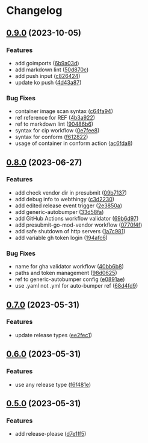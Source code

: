 # Changelog

## [0.9.0](https://github.com/BobyMCbobs/sample-ko-monorepo/compare/v0.8.1...v0.9.0) (2023-10-05)


### Features

* add goimports ([6b9a03d](https://github.com/BobyMCbobs/sample-ko-monorepo/commit/6b9a03d5ee42c7cbe75c9055e453d8507c96cac2))
* add markdown lint ([50d870c](https://github.com/BobyMCbobs/sample-ko-monorepo/commit/50d870c9e23aec7eeb04793de683c17142b4127e))
* add push input ([c826424](https://github.com/BobyMCbobs/sample-ko-monorepo/commit/c8264241b5a8f67021dd35b721333b3ff0bf3b13))
* update ko push ([4d43a87](https://github.com/BobyMCbobs/sample-ko-monorepo/commit/4d43a876aa7bcf96b2001b112ef216c3dba8cd2b))


### Bug Fixes

* container image scan syntax ([c64fa94](https://github.com/BobyMCbobs/sample-ko-monorepo/commit/c64fa94c766ebe17e66e68c49a93b8f677b675a3))
* ref reference for REF ([4b3a922](https://github.com/BobyMCbobs/sample-ko-monorepo/commit/4b3a9228e89a1f2380845057ff6de46092c551d7))
* ref to markdown lint ([90486b6](https://github.com/BobyMCbobs/sample-ko-monorepo/commit/90486b6aba561415ad6b341332d476afb9385d53))
* syntax for cip workflow ([0e7fee8](https://github.com/BobyMCbobs/sample-ko-monorepo/commit/0e7fee853012d6b75272972d5b0e4a0ba763ce4e))
* syntax for conform ([f612822](https://github.com/BobyMCbobs/sample-ko-monorepo/commit/f612822088f3b3b49ed44bfd9ec8de9767b5c1ee))
* usage of container in conform action ([ac6fda8](https://github.com/BobyMCbobs/sample-ko-monorepo/commit/ac6fda81c0e1235fe8d23feaa6724846871fdafc))

## [0.8.0](https://github.com/BobyMCbobs/sample-ko-monorepo/compare/v0.7.0...v0.8.0) (2023-06-27)


### Features

* add check vendor dir in presubmit ([09b7137](https://github.com/BobyMCbobs/sample-ko-monorepo/commit/09b71370d377ce4d4e0fded5b0d698e754086ae1))
* add debug info to webthingy ([c3d2230](https://github.com/BobyMCbobs/sample-ko-monorepo/commit/c3d223088cbadbed6f10e2462401af4f73cc7a55))
* add edited release event trigger ([2e3850a](https://github.com/BobyMCbobs/sample-ko-monorepo/commit/2e3850a750b370a2b4df2380836b5e6bc102915a))
* add generic-autobumper ([33d58fa](https://github.com/BobyMCbobs/sample-ko-monorepo/commit/33d58faa80a0aad81e9af245d4898db6a79314fb))
* add GitHub Actions workflow validator ([69b6d97](https://github.com/BobyMCbobs/sample-ko-monorepo/commit/69b6d97ec2d691c84159486d52faf39dbdc5a922))
* add presubmit-go-mod-vendor workflow ([0770f4f](https://github.com/BobyMCbobs/sample-ko-monorepo/commit/0770f4fad9cbeaa0861b2479469e37deb03e62d8))
* add safe shutdown of http servers ([1a7c981](https://github.com/BobyMCbobs/sample-ko-monorepo/commit/1a7c9819d111303598d0cf88f9d3b9b5efaba05a))
* add variable gh token login ([194afc6](https://github.com/BobyMCbobs/sample-ko-monorepo/commit/194afc67f32b6452779cc6f2f6d9eeae34cf62f9))


### Bug Fixes

* name for gha validator workflow ([40bb6b8](https://github.com/BobyMCbobs/sample-ko-monorepo/commit/40bb6b893c41c65d57bd61799c58c56b7fd04d32))
* paths and token management ([98d0625](https://github.com/BobyMCbobs/sample-ko-monorepo/commit/98d06254b34466504964205bd9b4fe5f3a9eca62))
* ref to generic-autobumper config ([e0891ae](https://github.com/BobyMCbobs/sample-ko-monorepo/commit/e0891ae3e8b1b510dcabaaf5604876386fd2f926))
* use .yaml not .yml for auto-bumper ref ([68d4fd9](https://github.com/BobyMCbobs/sample-ko-monorepo/commit/68d4fd903b76f9432c3ead2fd488f21a85b4bd25))

## [0.7.0](https://github.com/BobyMCbobs/sample-ko-monorepo/compare/v0.6.0...v0.7.0) (2023-05-31)


### Features

* update release types ([ee2fec1](https://github.com/BobyMCbobs/sample-ko-monorepo/commit/ee2fec1ca14e0d2044d99225ecf55c572555533e))

## [0.6.0](https://github.com/BobyMCbobs/sample-ko-monorepo/compare/v0.5.0...v0.6.0) (2023-05-31)


### Features

* use any release type ([f6f481e](https://github.com/BobyMCbobs/sample-ko-monorepo/commit/f6f481e1b70e5af03a1c3339a4b03b87f0e0e3a3))

## [0.5.0](https://github.com/BobyMCbobs/sample-ko-monorepo/compare/v0.4.15...v0.5.0) (2023-05-31)


### Features

* add release-please ([d7e1ff5](https://github.com/BobyMCbobs/sample-ko-monorepo/commit/d7e1ff5c016482e69b88ba0d271efa9617f70218))
